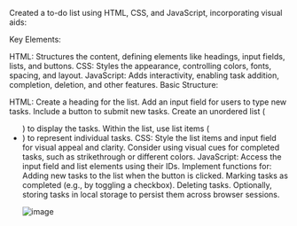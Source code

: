 Created a to-do list using HTML, CSS, and JavaScript, incorporating visual aids:

Key Elements:

HTML: Structures the content, defining elements like headings, input fields, lists, and buttons.
CSS: Styles the appearance, controlling colors, fonts, spacing, and layout.
JavaScript: Adds interactivity, enabling task addition, completion, deletion, and other features.
Basic Structure:

HTML:
Create a heading for the list.
Add an input field for users to type new tasks.
Include a button to submit new tasks.
Create an unordered list (<ul>) to display the tasks.
Within the list, use list items (<li>) to represent individual tasks.
CSS:
Style the list items and input field for visual appeal and clarity.
Consider using visual cues for completed tasks, such as strikethrough or different colors.
JavaScript:
Access the input field and list elements using their IDs.
Implement functions for:
Adding new tasks to the list when the button is clicked.
Marking tasks as completed (e.g., by toggling a checkbox).
Deleting tasks.
Optionally, storing tasks in local storage to persist them across browser sessions.


![image](https://github.com/dhairyagupta22/Todo-list/assets/133130740/cd5b96d3-f4d7-4988-8689-1eecf524dffb)
